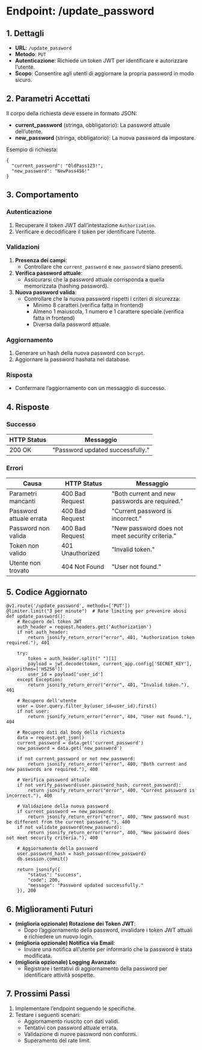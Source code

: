# Endpoint: /update_password

## 1. Dettagli
- **URL**: `/update_password`
- **Metodo**: `PUT`
- **Autenticazione**: Richiede un token JWT per identificare e autorizzare l’utente.
- **Scopo**: Consentire agli utenti di aggiornare la propria password in modo sicuro.

## 2. Parametri Accettati

Il corpo della richiesta deve essere in formato JSON:
- **current_password** (stringa, obbligatorio): La password attuale dell’utente.
- **new_password** (stringa, obbligatorio): La nuova password da impostare.

Esempio di richiesta:
```
{
  "current_password": "OldPass123!",
  "new_password": "NewPass456!"
}
```

## 3. Comportamento

### Autenticazione
1. Recuperare il token JWT dall’intestazione `Authorization`.
2. Verificare e decodificare il token per identificare l’utente.

### Validazioni
1. **Presenza dei campi**:
   - Controllare che `current_password` e `new_password` siano presenti.
2. **Verifica password attuale**:
   - Assicurarsi che la password attuale corrisponda a quella memorizzata (hashing password).
3. **Nuova password valida**:
   - Controllare che la nuova password rispetti i criteri di sicurezza: 
     - Minimo 8 caratteri.(verifica fatta in frontend)
     - Almeno 1 maiuscola, 1 numero e 1 carattere speciale.(verifica fatta in frontend)
     - Diversa dalla password attuale.

### Aggiornamento
1. Generare un hash della nuova password con `bcrypt`.
2. Aggiornare la password hashata nel database.

### Risposta
- Confermare l’aggiornamento con un messaggio di successo.

## 4. Risposte

### Successo

| HTTP Status | Messaggio                     |
|-------------|-------------------------------|
| 200 OK      | "Password updated successfully." |

### Errori

| Causa                     | HTTP Status       | Messaggio                                   |
|---------------------------|-------------------|---------------------------------------------|
| Parametri mancanti         | 400 Bad Request  | "Both current and new passwords are required." |
| Password attuale errata    | 400 Bad Request  | "Current password is incorrect."           |
| Password non valida        | 400 Bad Request  | "New password does not meet security criteria." |
| Token non valido           | 401 Unauthorized | "Invalid token."                            |
| Utente non trovato         | 404 Not Found    | "User not found."                           |

## 5. Codice Aggiornato

```
@v1.route('/update_password', methods=['PUT'])
@limiter.limit("3 per minute")  # Rate limiting per prevenire abusi
def update_password():
    # Recupero del token JWT
    auth_header = request.headers.get('Authorization')
    if not auth_header:
        return jsonify_return_error("error", 401, "Authorization token required."), 401

    try:
        token = auth_header.split(" ")[1]
        payload = jwt.decode(token, current_app.config['SECRET_KEY'], algorithms=['HS256'])
        user_id = payload['user_id']
    except Exception:
        return jsonify_return_error("error", 401, "Invalid token."), 401

    # Recupero dell'utente
    user = User.query.filter_by(user_id=user_id).first()
    if not user:
        return jsonify_return_error("error", 404, "User not found."), 404

    # Recupero dati dal body della richiesta
    data = request.get_json()
    current_password = data.get('current_password')
    new_password = data.get('new_password')

    if not current_password or not new_password:
        return jsonify_return_error("error", 400, "Both current and new passwords are required."), 400

    # Verifica password attuale
    if not verify_password(user.password_hash, current_password):
        return jsonify_return_error("error", 400, "Current password is incorrect."), 400

    # Validazione della nuova password
    if current_password == new_password:
        return jsonify_return_error("error", 400, "New password must be different from the current password."), 400
    if not validate_password(new_password):
        return jsonify_return_error("error", 400, "New password does not meet security criteria."), 400

    # Aggiornamento della password
    user.password_hash = hash_password(new_password)
    db.session.commit()

    return jsonify({
        "status": "success",
        "code": 200,
        "message": "Password updated successfully."
    }), 200
```

## 6. Miglioramenti Futuri

- **(miglioria opzionale) Rotazione dei Token JWT**:
  - Dopo l’aggiornamento della password, invalidare i token JWT attuali e richiedere un nuovo login.
- **(miglioria opzionale) Notifica via Email**:
  - Inviare una notifica all’utente per informarlo che la password è stata modificata.
- **(miglioria opzionale) Logging Avanzato**:
  - Registrare i tentativi di aggiornamento della password per identificare attività sospette.

## 7. Prossimi Passi
1. Implementare l’endpoint seguendo le specifiche.
2. Testare i seguenti scenari:
   - Aggiornamento riuscito con dati validi.
   - Tentativi con password attuale errata.
   - Validazione di nuove password non conformi.
   - Superamento del rate limit.
